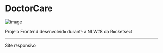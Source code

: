 # DoctorCare
![image](https://user-images.githubusercontent.com/2619027/166562614-9ff0e481-533f-4ed9-be9f-9a4a3789d146.png)

Projeto Frontend desenvolvido durante a NLW#8 da Rocketseat

-----

Site responsivo
